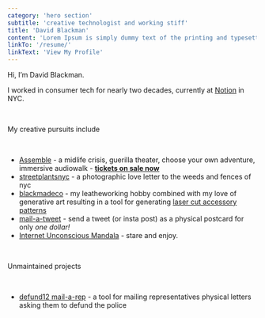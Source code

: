 ```yaml
---
category: 'hero section'
subtitle: 'creative technologist and working stiff'
title: 'David Blackman'
content: 'Lorem Ipsum is simply dummy text of the printing and typesetting industry. Lorem Ipsum has been the industry standard dummy text ever since the 1500s, when an unknown printer took a galley of type and scrambled it to make a type specimen book.'
linkTo: '/resume/'
linkText: 'View My Profile'
---
```


Hi, I’m David Blackman.

I worked in consumer tech for nearly two decades, currently at [Notion](https://notion.so) in NYC.

<p>&nbsp;</p>

My creative pursuits include

<br/>

- [Assemble](https://projectassemble.com) - a midlife crisis, guerilla theater, choose your own adventure, immersive audiowalk - [**tickets on sale now**](https://www.tickettailor.com/events/assemble)
- [streetplantsnyc](https://instagram.com/streetplantsnyc) - a photographic love letter to the weeds and fences of nyc
- [blackmadeco](https://www.instagram.com/blackmadeco/) - my leatheworking hobby combined with my love of generative art resulting in a tool for generating [laser cut accessory patterns](http://gen1-alpha.blackmade.co/#/)
- [mail-a-tweet](http://mailatweet.club/) - send a tweet (or insta post) as a physical postcard for only _one dollar!_
- [Internet Unconscious Mandala](https://collage.blackmad.com/mandala1.html) - stare and enjoy.

<p>&nbsp;</p>

Unmaintained projects

<br/>

- [defund12 mail-a-rep](https://defund12.org/letters) - a tool for mailing representatives physical letters asking them to defund the police
